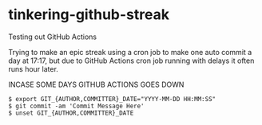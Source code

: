 # tinkering-github-streak
Testing out GitHub Actions



Trying to make an epic streak using a cron job to make one auto commit a day at 17:17, but due to GitHub Actions cron job running with delays it often runs hour later.


INCASE SOME DAYS GITHUB ACTIONS GOES DOWN
```
$ export GIT_{AUTHOR,COMMITTER}_DATE="YYYY-MM-DD HH:MM:SS"
$ git commit -am 'Commit Message Here'
$ unset GIT_{AUTHOR,COMMITTER}_DATE
```
